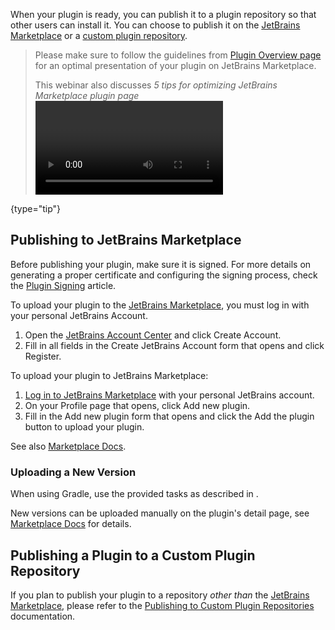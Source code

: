 [//]: # (title: Publishing a Plugin)

<!-- Copyright 2000-2022 JetBrains s.r.o. and other contributors. Use of this source code is governed by the Apache 2.0 license that can be found in the LICENSE file. -->

When your plugin is ready, you can publish it to a plugin repository so that other users can install it.
You can choose to publish it on the [JetBrains Marketplace](https://plugins.jetbrains.com) or a [custom plugin repository](update_plugins_format.md).

> Please make sure to follow the guidelines from [Plugin Overview page](https://plugins.jetbrains.com/docs/marketplace/plugin-overview-page.html) for an optimal presentation of your plugin on JetBrains Marketplace.
>
> This webinar also discusses _5 tips for optimizing JetBrains Marketplace plugin page_
> <video href="oB1GA9JeeiY" title="Busy plugin developers series. Episode 2" width="300"/>
>
{type="tip"}

## Publishing to JetBrains Marketplace

Before publishing your plugin, make sure it is signed.
For more details on generating a proper certificate and configuring the signing process, check the [Plugin Signing](plugin_signing.md) article.

<procedure title="Creating JetBrains Account">

To upload your plugin to the [JetBrains Marketplace](https://plugins.jetbrains.com), you must log in with your personal JetBrains Account.

1. Open the [JetBrains Account Center](https://account.jetbrains.com) and click <control>Create Account</control>.
2. Fill in all fields in the <control>Create JetBrains Account</control> form that opens and click <control>Register</control>.

</procedure>

<procedure title="Uploading plugin">

To upload your plugin to JetBrains Marketplace:

1. [Log in to JetBrains Marketplace](https://plugins.jetbrains.com/author/me) with your personal JetBrains account.
2. On your Profile page that opens, click <control>Add new plugin</control>.
3. Fill in the <control>Add new plugin</control> form that opens and click the <control>Add the plugin</control> button to upload your plugin.

See also [Marketplace Docs](https://plugins.jetbrains.com/docs/marketplace/uploading-a-new-plugin.html).

</procedure>

### Uploading a New Version

When using Gradle, use the provided tasks as described in [](deployment.md).

New versions can be uploaded manually on the plugin's detail page, see [Marketplace Docs](https://plugins.jetbrains.com/docs/marketplace/plugin-updates.html) for details.

## Publishing a Plugin to a Custom Plugin Repository

If you plan to publish your plugin to a repository _other than_ the [JetBrains Marketplace](https://plugins.jetbrains.com), please refer to the [Publishing to Custom Plugin Repositories](update_plugins_format.md) documentation.
